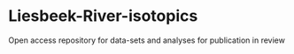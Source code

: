 # Liesbeek-River-isotopics
Open access repository for data-sets and analyses for publication in review
